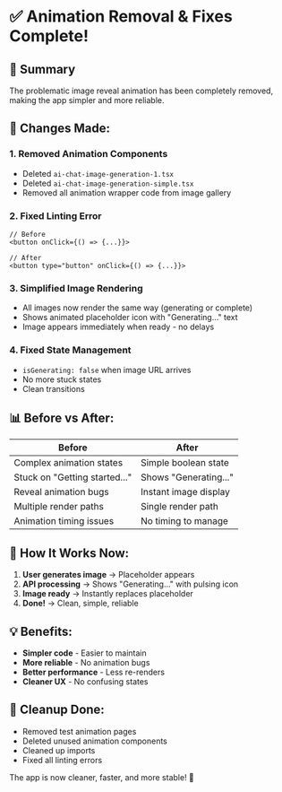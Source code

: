 # ✅ Animation Removal & Fixes Complete!

## 🎯 Summary
The problematic image reveal animation has been completely removed, making the app simpler and more reliable.

## 🔧 Changes Made:

### 1. **Removed Animation Components**
- Deleted `ai-chat-image-generation-1.tsx`
- Deleted `ai-chat-image-generation-simple.tsx`
- Removed all animation wrapper code from image gallery

### 2. **Fixed Linting Error**
```tsx
// Before
<button onClick={() => {...}}>

// After  
<button type="button" onClick={() => {...}}>
```

### 3. **Simplified Image Rendering**
- All images now render the same way (generating or complete)
- Shows animated placeholder icon with "Generating..." text
- Image appears immediately when ready - no delays

### 4. **Fixed State Management**
- `isGenerating: false` when image URL arrives
- No more stuck states
- Clean transitions

## 📊 Before vs After:

| Before | After |
|--------|-------|
| Complex animation states | Simple boolean state |
| Stuck on "Getting started..." | Shows "Generating..." |
| Reveal animation bugs | Instant image display |
| Multiple render paths | Single render path |
| Animation timing issues | No timing to manage |

## 🚀 How It Works Now:

1. **User generates image** → Placeholder appears
2. **API processing** → Shows "Generating..." with pulsing icon
3. **Image ready** → Instantly replaces placeholder
4. **Done!** → Clean, simple, reliable

## 💡 Benefits:
- **Simpler code** - Easier to maintain
- **More reliable** - No animation bugs
- **Better performance** - Less re-renders
- **Cleaner UX** - No confusing states

## 🧹 Cleanup Done:
- Removed test animation pages
- Deleted unused animation components
- Cleaned up imports
- Fixed all linting errors

The app is now cleaner, faster, and more stable! 🎉
